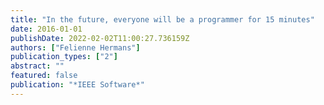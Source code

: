 ```yaml
---
title: "In the future, everyone will be a programmer for 15 minutes"
date: 2016-01-01
publishDate: 2022-02-02T11:00:27.736159Z
authors: ["Felienne Hermans"]
publication_types: ["2"]
abstract: ""
featured: false
publication: "*IEEE Software*"
---
```


